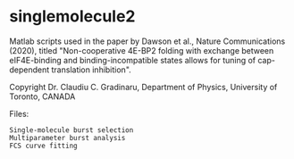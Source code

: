 # singlemolecule2
Matlab scripts used in the paper by Dawson et al., Nature Communications (2020), titled "Non-cooperative 4E-BP2 folding with exchange between eIF4E-binding and binding-incompatible states allows for tuning of cap-dependent translation inhibition".

Copyright Dr. Claudiu C. Gradinaru, Department of Physics, University of Toronto, CANADA

Files:

    Single-molecule burst selection
    Multiparameter burst analysis
    FCS curve fitting 
